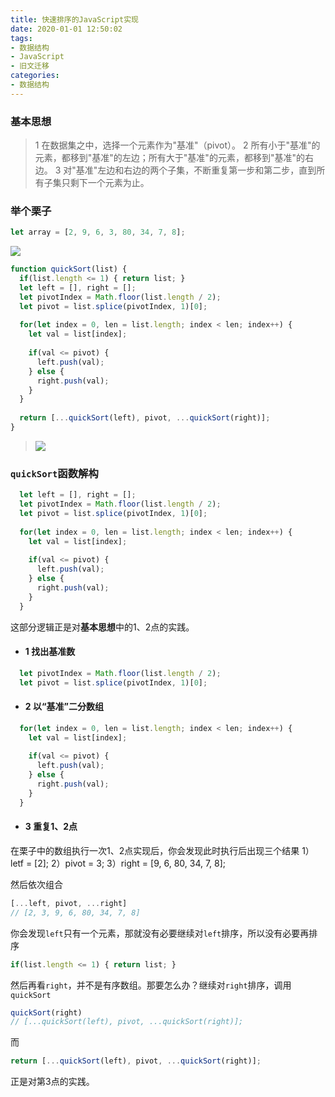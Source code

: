 ```yaml
---
title: 快速排序的JavaScript实现
date: 2020-01-01 12:50:02
tags:
- 数据结构
- JavaScript
- 旧文迁移
categories:
- 数据结构
---
```


### 基本思想
>1 在数据集之中，选择一个元素作为"基准"（pivot）。
>2 所有小于"基准"的元素，都移到"基准"的左边；所有大于"基准"的元素，都移到"基准"的右边。
>3 对"基准"左边和右边的两个子集，不断重复第一步和第二步，直到所有子集只剩下一个元素为止。

<!-- more -->

### 举个栗子
```js
let array = [2, 9, 6, 3, 80, 34, 7, 8];
```

![](36534815-97fd73f2-1802-11e8-9039-36b714dfd2ee.png)

```js
function quickSort(list) {
  if(list.length <= 1) { return list; }
  let left = [], right = [];
  let pivotIndex = Math.floor(list.length / 2);
  let pivot = list.splice(pivotIndex, 1)[0];
  
  for(let index = 0, len = list.length; index < len; index++) {
    let val = list[index];
    
    if(val <= pivot) {
      left.push(val);
    } else {
      right.push(val);
    }
  }
  
  return [...quickSort(left), pivot, ...quickSort(right)];
}
```
>![](36535646-54302edc-1805-11e8-8fa4-0d0eef8591c6.png)

### `quickSort`函数解构
```js
  let left = [], right = [];
  let pivotIndex = Math.floor(list.length / 2);
  let pivot = list.splice(pivotIndex, 1)[0];
  
  for(let index = 0, len = list.length; index < len; index++) {
    let val = list[index];
    
    if(val <= pivot) {
      left.push(val);
    } else {
      right.push(val);
    }
  }
```
这部分逻辑正是对**基本思想**中的1、2点的实践。
- #### 1 找出基准数
```js
  let pivotIndex = Math.floor(list.length / 2);
  let pivot = list.splice(pivotIndex, 1)[0];
```
- #### 2 以“基准”二分数组
```js
  for(let index = 0, len = list.length; index < len; index++) {
    let val = list[index];
    
    if(val <= pivot) {
      left.push(val);
    } else {
      right.push(val);
    }
  }
```

- #### 3 重复1、2点

在栗子中的数组执行一次1、2点实现后，你会发现此时执行后出现三个结果
1）letf = [2];
2）pivot = 3;
3）right = [9, 6, 80, 34, 7, 8];

然后依次组合
```js
[...left, pivot, ...right]
// [2, 3, 9, 6, 80, 34, 7, 8]
```
你会发现`left`只有一个元素，那就没有必要继续对`left`排序，所以没有必要再排序
```js
if(list.length <= 1) { return list; }
```
然后再看`right`，并不是有序数组。那要怎么办？继续对`right`排序，调用`quickSort`
```js
quickSort(right)
// [...quickSort(left), pivot, ...quickSort(right)];
```
而
```js
return [...quickSort(left), pivot, ...quickSort(right)];
```
正是对第3点的实践。
